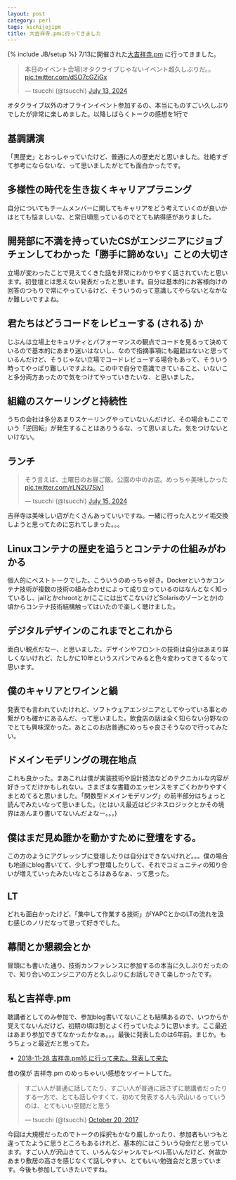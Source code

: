 ```yaml
---
layout: post
category: perl
tags: kichijojipm
title: 大吉祥寺.pmに行ってきました
---
```

{% include JB/setup %}
7/13に開催された[大吉祥寺.pm](https://kichijojipm.connpass.com/event/314917/) に行ってきました。

<blockquote class="twitter-tweet"><p lang="ja" dir="ltr">本日のイベント会場(オタクライブじゃないイベント超久しぶりだ。。 <a href="https://t.co/dSO7cGZjGx">pic.twitter.com/dSO7cGZjGx</a></p>&mdash; tsucchi (@tsucchi) <a href="https://twitter.com/tsucchi/status/1811927231016632770?ref_src=twsrc%5Etfw">July 13, 2024</a></blockquote> <script async src="https://platform.twitter.com/widgets.js" charset="utf-8"></script>

オタクライブ以外のオフラインイベント参加するの、本当にものすごい久しぶりでしたが非常に楽しめました。以降しばらくトークの感想を1行で

## 基調講演

「黒歴史」とおっしゃっていたけど、普通に人の歴史だと思いました。壮絶すぎて参考にならないな、って思いましたがとても面白かったです。

## 多様性の時代を生き抜くキャリアプラニング

自分についてもチームメンバーに関してもキャリアをどう考えていくのが良いかはとても悩ましいな、と常日頃思っているのでとても納得感がありました。

## 開発部に不満を持っていたCSがエンジニアにジョブチェンしてわかった「勝手に諦めない」ことの大切さ

立場が変わったことで見えてくきた話を非常にわかりやすく話されていたと思います。初登壇とは思えない発表だったと思います。自分は基本的にお客様向けの回答のつもりで常にやっているけど、そういうのって意識してやらないとなかなか難しいですよね。

## 君たちはどうコードをレビューする (される) か

じぶんは立場上セキュリティとパフォーマンスの観点でコードを見るって決めているので基本的にあまり迷いはないし、なので指摘事項にも齟齬はないと思っているんだけど、そうじゃない立場でコードレビューする場合もあって、そういう時ってやっぱり難しいですよね。この中で自分で意識できていること、いないこと多分両方あったので気をつけてやっていきたいな、と思いました。

## 組織のスケーリングと持続性

うちの会社は多分あまりスケーリングやっていないんだけど、その場合もここでいう「逆回転」が発生することはありうるな、って思いました。気をつけないといけない。

## ランチ

<blockquote class="twitter-tweet"><p lang="ja" dir="ltr">そう言えば、土曜日のお昼ご飯。公園の中のお店。めっちゃ美味しかった <a href="https://t.co/rLN2U7Sjy1">pic.twitter.com/rLN2U7Sjy1</a></p>&mdash; tsucchi (@tsucchi) <a href="https://twitter.com/tsucchi/status/1812710285935018275?ref_src=twsrc%5Etfw">July 15, 2024</a></blockquote> <script async src="https://platform.twitter.com/widgets.js" charset="utf-8"></script>

吉祥寺は美味しい店がたくさんあっていいですね。一緒に行った人とツイ垢交換しようと思ってたのに忘れてしまった。。。


## Linuxコンテナの歴史を追うとコンテナの仕組みがわかる

個人的にベストトークでした。こういうのめっちゃ好き。Dockerというかコンテナ技術が複数の技術の組み合わせによって成り立っているのはなんとなく知っているし、jailとかchrootとか(ここには出てこないけどSolarisのゾーンとか)の頃からコンテナ技術結構触ってはいたので楽しく聴けました。

## デジタルデザインのこれまでとこれから

面白い観点だなー、と思いました。デザインやフロントの技術は自分はあまり詳しくないけれど、たしかに10年というスパンでみると色々変わってきてるなって思います。

## 僕のキャリアとワインと鍋

発表でも言われていたけれど、ソフトウェアエンジニアとしてやっている事との繋がりも確かにあるんだ、って思いました。飲食店の話は全く知らない分野なのでとても興味深かった。あとこのお店普通にめっちゃ良さそうなので行ってみたい。


## ドメインモデリングの現在地点

これも良かった。まあこれは僕が実装技術や設計技法などのテクニカルな内容が好きってだけかもしれない。さまざまな書籍のエッセンスをすごくわかりやすくまとめてると思いました。「関数型ドメインモデリング」の前半部分はちょっと読んでみたいなって思いました。(とはいえ最近はビジネスロジックとかその境界はあんまり書いてないんだよなー。。。)

## 僕はまだ見ぬ誰かを動かすために登壇をする。

この方のようにアグレッシブに登壇したりは自分はできないけれど。。。僕の場合も地道にblog書いてて、少しずつ登壇したりして、それでコミュニティの知り合いが増えていったみたいなところはあるなぁ、って思った。

## LT

どれも面白かったけど、「集中して作業する技術」がYAPCとかのLTの流れを汲む感じのノリだなって思って好きでした。

## 幕間とか懇親会とか

冒頭にも書いた通り、技術カンファレンスに参加するの本当に久しぶりだったので、知り合いのエンジニアの方と久しぶりにお話しできて楽しかったです。

## 私と吉祥寺.pm

聴講者としてのみ参加で、参加blog書いてないことも結構あるので、いつからか覚えてないんだけど、初期の頃は割とよく行っていたように思います。ここ最近はあまり参加できてなかったかなぁ。。。最後に発表したのは6年前。まじか。もうちょっと最近だと思ってた。

+ [2018-11-28 吉祥寺.pm16 に行って来た。発表して来た](https://tsucchi.github.io/perl/2018/11/28/kichijoji-pm)

昔の僕が 吉祥寺.pm のめっちゃいい感想をツイートしてた。

<blockquote class="twitter-tweet"><p lang="ja" dir="ltr">すごい人が普通に話してたり、すごい人が普通に話さずに聴講者だったりする一方で、とても話しやすくて、初めて発表する人も沢山いるっていうのは、とてもいい空間だと思う</p>&mdash; tsucchi (@tsucchi) <a href="https://twitter.com/tsucchi/status/921416162230935552?ref_src=twsrc%5Etfw">October 20, 2017</a></blockquote> <script async src="https://platform.twitter.com/widgets.js" charset="utf-8"></script>

今回は大規模だったのでトークの採択もかなり厳しかったり、参加者もいつもと違ってたように思うところもあるけれど、基本的にはこういう句会だと思っています。すごい人が沢山きてて、いろんなジャンルでレベル高いんだけど、何故かあまり敷居の高さを感じなくて話しやすい、とてもいい勉強会だと思っています。今後も参加していきたいですね。
